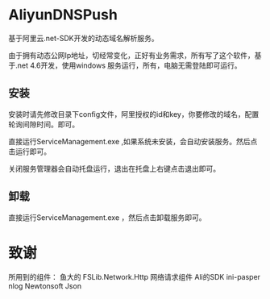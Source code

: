 # AliyunDNSPush
 
 基于阿里云.net-SDK开发的动态域名解析服务。
 
 由于拥有动态公网Ip地址，切经常变化，正好有业务需求，所有写了这个软件，基于.net 4.6开发，使用windows 服务运行，所有，电脑无需登陆即可运行。
 
 ## 安装
 安装时请先修改目录下config文件，阿里授权的id和key，你要修改的域名，配置轮询间隙时间。即可。
 
 直接运行ServiceManagement.exe ,如果系统未安装，会自动安装服务。然后点击运行即可。
  
 关闭服务管理器会自动托盘运行，退出在托盘上右键点击退出即可。
  
 ## 卸载
 直接运行ServiceManagement.exe ，然后点击卸载服务即可。

 
 # 致谢
 所用到的组件： 鱼大的 FSLib.Network.Http 网络请求组件
               Ali的SDK 
               ini-pasper
               nlog
               Newtonsoft Json
               
